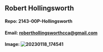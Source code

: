 ## Robert Hollingsworth 
#### Repo: 2143-00P-Hollingsworth
#### Email: roberthollingsworthcca@gmail.com 
#### Image: ![20230118_174541](https://user-images.githubusercontent.com/102007356/213542546-14523e83-9750-447a-a243-befe18c6a58a.jpg)
